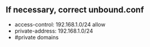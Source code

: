 ## If necessary, correct unbound.conf
- access-control: 192.168.1.0/24 allow
- private-address: 192.168.1.0/24
- #private domains
